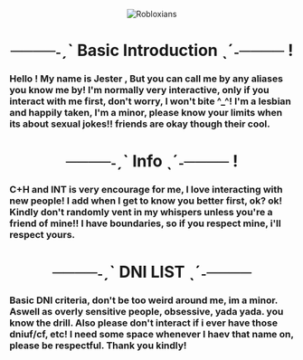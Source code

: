 <p align="center">
  <img src="https://ghtb-counter.vercel.app/api/counter?username=Jesters-Circus&label=Robloxians&color=63656e&labelColor=3b3a40&labelBgColor=dedede&countColor=ffffff&style=plastic" alt="Robloxians" />
</p>

<h1 align="center"> ────˗ˏˋ Basic Introduction ˎˊ˗──── !</h1>

<h3 align="left"> Hello ! My name is Jester , But you can call me by any aliases you know me by! I'm normally very interactive, only if you interact with me first, don't worry, I won't bite ^_^! I'm a lesbian and happily taken, I'm a minor, please know your limits when its about sexual jokes!! friends are okay though their cool.

<h1 align="center"> ────˗ˏˋ Info ˎˊ˗──── ! </h1>

<h3 align="left"> C+H and INT is very encourage for me, I love interacting with new people! I add when I get to know you better first, ok? ok! Kindly don't randomly vent in my whispers unless you're a friend of mine!! I have boundaries, so if you respect mine, i'll respect yours.

<h1 align="center"> ────˗ˏˋ DNI LIST ˎˊ˗────

<h3 align="left"> Basic DNI criteria, don't be too weird around me, im a minor. Aswell as overly sensitive people, obsessive, yada yada. you know the drill. Also please don't interact if i ever have those dniuf/cf, etc! I need some space whenever I haev that name on, please be respectful. Thank you kindly!
